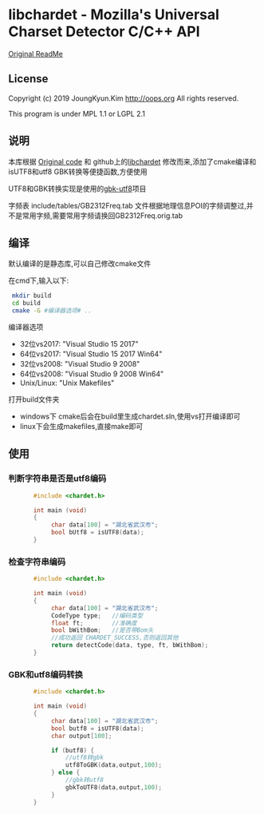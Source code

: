 libchardet - Mozilla's Universal Charset Detector C/C++ API
===
[Original ReadMe](./README.orig.md)
## License
Copyright (c) 2019 JoungKyun.Kim <http://oops.org> All rights reserved.

This program is under MPL 1.1 or LGPL 2.1

## 说明
本库根据  [Original code](http://lxr.mozilla.org/seamonkey/source/extensions/universalchardet/) 和 github上的[libchardet](https://github.com/Joungkyun/libchardet) 修改而来,添加了cmake编译和isUTF8和utf8 GBK转换等便捷函数,方便使用

UTF8和GBK转换实现是使用的[gbk-utf8](https://github.com/lytsing/gbk-utf8)项目

字频表 include/tables/GB2312Freq.tab 文件根据地理信息POI的字频调整过,并不是常用字频,需要常用字频请换回GB2312Freq.orig.tab

## 编译
默认编译的是静态库,可以自己修改cmake文件

在cmd下,输入以下:

```bash
 mkdir build
 cd build
 cmake -G #编译器选项# ..
```

编译器选项

 * 32位vs2017:  "Visual Studio 15 2017"
 * 64位vs2017:  "Visual Studio 15 2017 Win64"
 * 32位vs2008:  "Visual Studio 9 2008"
 * 64位vs2008:  "Visual Studio 9 2008 Win64"
 * Unix/Linux:  "Unix Makefiles"
 
打开build文件夹
 * windows下 cmake后会在build里生成chardet.sln,使用vs打开编译即可
 * linux下会生成makefiles,直接make即可
 
## 使用

### 判断字符串是否是utf8编码
```c
       #include <chardet.h>

       int main (void) 
       {
            char data[100] = "湖北省武汉市";
            bool bUtf8 = isUTF8(data);
       }
```
### 检查字符串编码
```c
       #include <chardet.h>

       int main (void) 
       {
            char data[100] = "湖北省武汉市";
            CodeType type;   //编码类型
            float ft;        //准确度
            bool bWithBom;   //是否带Bom头
            //成功返回 CHARDET_SUCCESS,否则返回其他
            return detectCode(data, type, ft, bWithBom);
       }
```
### GBK和utf8编码转换
```c
       #include <chardet.h>

       int main (void) 
       {
            char data[100] = "湖北省武汉市";
            bool butf8 = isUTF8(data);
            char output[100];

            if (butf8) {
                //utf8转gbk
                utf8ToGBK(data,output,100);
            } else {
                //gbk转utf8
                gbkToUTF8(data,output,100);
            }
       }
```